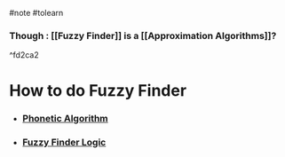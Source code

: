 #note #tolearn 

### Though : [[Fuzzy Finder]] is a [[Approximation Algorithms]]?

^fd2ca2

# How to do Fuzzy Finder

- ### [Phonetic Algorithm](https://en.wikipedia.org/wiki/Phonetic_algorithm)

- ### [Fuzzy Finder Logic](https://nanonets.com/blog/fuzzy-matching-fuzzy-logic/)
